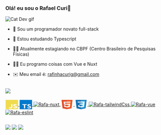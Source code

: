 ### Olá! eu sou o Rafael Curi👋
<img style="heigth: 150px; width: 150px"  alt="Cat Dev gif" src="https://cdn.discordapp.com/attachments/1094790246983544962/1168589832570814625/gi2_github.gif?ex=65525117&is=653fdc17&hm=dc021b0964b7ed576b29e411fbce93b3a9bfe407ec92c269c5658ecd954be657&" />


- 🔭 Sou um programador novato full-stack
- 🌱 Estou estudando Typescript
- 🧑‍💼 Atualmente estagiando no CBPF (Centro Brasileiro de Pesquisas Físicas)
- 👨‍💻 Eu programo coisas com Vue e Nuxt
- ✉️ Meu email é: rafinhacurig@gmail.com

  ##

<div>
<a href="https://github.com/rafinhacuri">
<img height="180em" src="https://github-readme-stats.vercel.app/api/top-langs/?username=rafinhacuri&layout-compact&langs_count=16&theme-dracula"/>
</div>

<div style="display: inline_block"><br>
  <img align="center" alt="Rafa-Js" height="30" width="40" src="https://raw.githubusercontent.com/devicons/devicon/master/icons/javascript/javascript-plain.svg">
  <img align="center" alt="Rafa-Ts" height="30" width="40" src="https://raw.githubusercontent.com/devicons/devicon/master/icons/typescript/typescript-plain.svg">
  <img align="center" alt="Rafa-nuxt" height="30" width="40" src="https://cdn.jsdelivr.net/gh/devicons/devicon/icons/nuxtjs/nuxtjs-original.svg">
  <img align="center" alt="Rafa-HTML" height="30" width="40" src="https://raw.githubusercontent.com/devicons/devicon/master/icons/html5/html5-original.svg">
  <img align="center" alt="Rafa-CSS" height="30" width="40" src="https://raw.githubusercontent.com/devicons/devicon/master/icons/css3/css3-original.svg">
  <img align="center" alt="Rafa-tailwindCss" height="30" width="40" src="https://cdn.jsdelivr.net/gh/devicons/devicon/icons/tailwindcss/tailwindcss-plain.svg">
  <img align="center" alt="Rafa-vue" height="30" width="40" src="https://cdn.jsdelivr.net/gh/devicons/devicon/icons/vuejs/vuejs-original.svg">
  <img align="center" alt="Rafa-eslint" height="30" width="40" src="https://cdn.jsdelivr.net/gh/devicons/devicon/icons/eslint/eslint-original.svg">
</div>
  
  ##
 
<div> 
  <a href="https://www.instagram.com/rafinha_curi/" target="_blank"><img src="https://img.shields.io/badge/-Instagram-%23E4405F?style=for-the-badge&logo=instagram&logoColor=white" target="_blank"></a>
  <a href = "mailto:rafinhacurig@gmail.com"><img src="https://img.shields.io/badge/-Gmail-%23333?style=for-the-badge&logo=gmail&logoColor=white" target="_blank"></a>
  <a href="https://www.linkedin.com/in/rafael-curi-a4a837292/" target="_blank"><img src="https://img.shields.io/badge/-LinkedIn-%230077B5?style=for-the-badge&logo=linkedin&logoColor=white" target="_blank"></a> 
</div>
